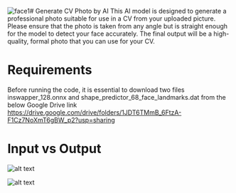 ![face1](https://github.com/ngthtam1001/Generate-CV-Photo-by-AI/assets/154858544/37aa6aa5-86b0-420b-9cf4-e70d2c341adc)# Generate CV Photo by AI
This AI model is designed to generate a professional photo suitable for use in a CV from your uploaded picture. Please ensure that the photo is taken from any angle but is straight enough for the model to detect your face accurately. The final output will be a high-quality, formal photo that you can use for your CV. 
# Requirements
Before running the code, it is essential to download two files inswapper_128.onnx and shape_predictor_68_face_landmarks.dat from the below Google Drive link  
https://drive.google.com/drive/folders/1JDT6TMmB_6FtzA-F1Cz7NoXmT6gBW_p2?usp=sharing
# Input vs Output 
![alt text](https://drive.google.com/file/d/1L4bnf8TIOweyJ7VTnQe9elcZZsZMOD2r/view?usp=sharing)

![alt text](https://drive.google.com/file/d/1eg-K74qfM6yWyq4B3qHdCG4CsmvrowyR/view?usp=sharing)
